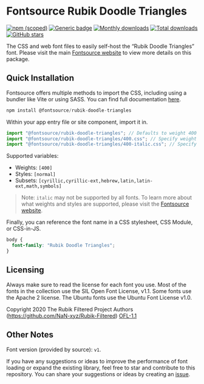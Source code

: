 # Fontsource Rubik Doodle Triangles

[![npm (scoped)](https://img.shields.io/npm/v/@fontsource/rubik-doodle-triangles?color=brightgreen)](https://www.npmjs.com/package/@fontsource/rubik-doodle-triangles) [![Generic badge](https://img.shields.io/badge/fontsource-passing-brightgreen)](https://github.com/fontsource/fontsource) [![Monthly downloads](https://badgen.net/npm/dm/@fontsource/rubik-doodle-triangles)](https://github.com/fontsource/fontsource) [![Total downloads](https://badgen.net/npm/dt/@fontsource/rubik-doodle-triangles)](https://github.com/fontsource/fontsource) [![GitHub stars](https://img.shields.io/github/stars/fontsource/fontsource.svg?style=social&label=Star)](https://github.com/fontsource/fontsource/stargazers)

The CSS and web font files to easily self-host the “Rubik Doodle Triangles” font. Please visit the main [Fontsource website](https://fontsource.org/fonts/rubik-doodle-triangles) to view more details on this package.

## Quick Installation

Fontsource offers multiple methods to import the CSS, including using a bundler like Vite or using SASS. You can find full documentation [here](https://fontsource.org/docs/getting-started/introduction).

```javascript
npm install @fontsource/rubik-doodle-triangles
```

Within your app entry file or site component, import it in.

```javascript
import "@fontsource/rubik-doodle-triangles"; // Defaults to weight 400
import "@fontsource/rubik-doodle-triangles/400.css"; // Specify weight
import "@fontsource/rubik-doodle-triangles/400-italic.css"; // Specify weight and style
```

Supported variables:
- Weights: `[400]`
- Styles: `[normal]`
- Subsets: `[cyrillic,cyrillic-ext,hebrew,latin,latin-ext,math,symbols]`

> Note: `italic` may not be supported by all fonts. To learn more about what weights and styles are supported, please visit the [Fontsource website](https://fontsource.org/fonts/rubik-doodle-triangles).

Finally, you can reference the font name in a CSS stylesheet, CSS Module, or CSS-in-JS.

```css
body {
  font-family: "Rubik Doodle Triangles";
}
```

## Licensing
Always make sure to read the license for each font you use. Most of the fonts in the collection use the SIL Open Font License, v1.1. Some fonts use the Apache 2 license. The Ubuntu fonts use the Ubuntu Font License v1.0.

Copyright 2020 The Rubik Filtered Project Authors (https://github.com/NaN-xyz/Rubik-Filtered)
[OFL-1.1](http://scripts.sil.org/OFL)

## Other Notes
Font version (provided by source): `v1`.

If you have any suggestions or ideas to improve the performance of font loading or expand the existing library, feel free to star and contribute to this repository. You can share your suggestions or ideas by creating an [issue](https://github.com/fontsource/fontsource/issues).